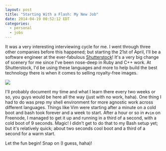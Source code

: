 ```yaml
---
layout: post
title: "Starting With a Flash: My New Job"
date: 2014-04-19 00:52:12 EDT
categories:
  - personal
  - jobs
---
```


It was a very interesting interviewing cycle for me. I went through three
other companies before this happened; but starting the 21st of April, I'll be
a software engineer at the ever-fabulous [Shutterstock][sstk]! It's a very big
change of scenery for me since I've been nose-deep in Ruby and C++ work. At
Shutterstock, I'd be using these languages and more to help build the best
technology there is when it comes to selling royalty-free images.

<p><img src="/images/shutterstock-logo.png" class="middle"></p>

I'll probably document my time and what I learn there every two weeks or so,
you guys would be here all the way (just with no work, haha). One thing I had
to do was prep my shell environment for more agnostic work across different
languages. Things like Vim were starting after a minute on a cold boot and
bash took forever and a week to start. After a hour or so in `#vim` on
Freenode, I managed to get it up and running in a third of a second, with a
cold boot of 9 seconds. Magic! I didn't get to do that to my Bash setup yet;
but it's relatively quick; about two seconds cool boot and a third of a second
for a warm start.

Let the fun begin! Snap on (I guess, haha)!

[sstk]: http://shutterstock.com
